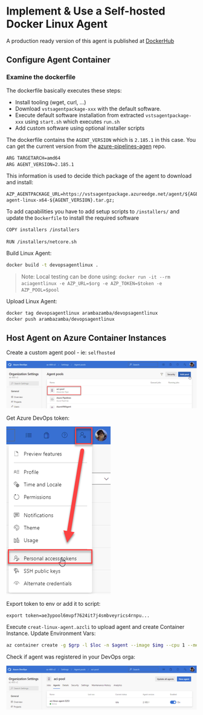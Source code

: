 # Implement & Use a Self-hosted Docker Linux Agent

A production ready version of this agent is published at [DockerHub](https://hub.docker.com/repository/docker/arambazamba/aciagentlinux)

## Configure Agent Container

### Examine the dockerfile

The dockerfile basically executes these steps:

- Install tooling (wget, curl, ...)
- Download `vstsagentpackage-xxx` with the default software. 
- Execute default software installation from extracted `vstsagentpackage-xxx` using `start.sh` which executes `run.sh`
- Add custom software using optional installer scripts

The dockerfile contains the `AGENT_VERSION` which is `2.185.1` in this case. You can get the current version from the [azure-pipelines-agen](https://github.com/Microsoft/azure-pipelines-agent/releases) repo. 

```bash
ARG TARGETARCH=amd64
ARG AGENT_VERSION=2.185.1
```

This information is used to decide thich package of the agent to download and install:

```
AZP_AGENTPACKAGE_URL=https://vstsagentpackage.azureedge.net/agent/${AGENT_VERSION}/vsts-agent-linux-x64-${AGENT_VERSION}.tar.gz;
```

To add capabilities you have to add setup scripts to `/installers/` and update the `Dockerfile` to install the required software

```docker
COPY installers /installers

RUN /installers/netcore.sh
```

Build Linux Agent:

```bash
docker build -t devopsagentlinux .
```

>Note: Local testing can be done using: `docker run -it --rm aciagentlinux -e AZP_URL=$org -e AZP_TOKEN=$token -e AZP_POOL=$pool`

Upload Linux Agent:

```
docker tag devopsagentlinux arambazamba/devopsagentlinux
docker push arambazamba/devopsagentlinux
```
## Host Agent on Azure Container Instances

Create a custom agent pool - ie: `selfhosted`

![aci-pool](../_images/aci-pool.png)

Get Azure DevOps token:

![devops-token](../_images/devops-token.png)

Export token to env or add it to script:

```
export token=ae3ypool6mvpf7624it7j4smbveyrics4rnpu...
```

Execute `creat-linux-agent.azcli` to upload agent and create Container Instance. Update Environment Vars:

```bash
az container create -g $grp -l $loc -n $agent --image $img --cpu 1 --memory 1 --dns-name-label $agent --port 80 --environment-variables 'AZP_URL'=$org 'AZP_TOKEN'=$token 'AZP_AGENT_NAME'=$agent 'AZP_POOL'=$pool
```

Check if agent was registered in your DevOps orga:

![agent-up](../_images/agent-up.png)